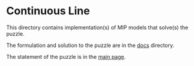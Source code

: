 # Continuous Line

This directory contains implementation(s) of MIP models that solve(s) the puzzle.

The formulation and solution to the puzzle are in the [docs](docs) directory.

The statement of the puzzle is in the [main page](../README.md).